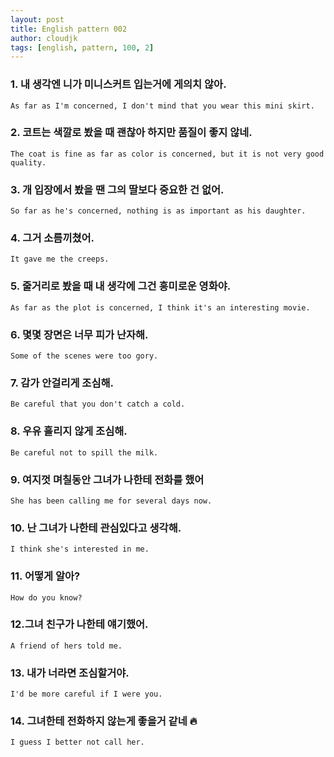 ```yaml
---
layout: post
title: English pattern 002
author: cloudjk
tags: [english, pattern, 100, 2]
---
```


### 1. 내 생각엔 니가 미니스커트 입는거에 게의치 않아.

    As far as I'm concerned, I don't mind that you wear this mini skirt.

### 2. 코트는 색깔로 봤을 때 괜찮아 하지만 품질이 좋지 않네.

    The coat is fine as far as color is concerned, but it is not very good quality.

### 3. 개 입장에서 봤을 땐 그의 딸보다 중요한 건 없어.

    So far as he's concerned, nothing is as important as his daughter.

### 4. 그거 소름끼쳤어.

    It gave me the creeps.

### 5. 줄거리로 봤을 때 내 생각에 그건 흥미로운 영화야.

    As far as the plot is concerned, I think it's an interesting movie.

### 6. 몇몇 장면은 너무 피가 난자해.

    Some of the scenes were too gory.

### 7. 감가 안걸리게 조심해.

    Be careful that you don't catch a cold.

### 8. 우유 흘리지 않게 조심해.

    Be careful not to spill the milk.

### 9. 여지껏 며칠동안 그녀가 나한테 전화를 했어

    She has been calling me for several days now.

### 10. 난 그녀가 나한테 관심있다고 생각해.

    I think she's interested in me.

### 11. 어떻게 알아?

    How do you know?

### 12.그녀 친구가 나한테 얘기했어.

    A friend of hers told me.

### 13. 내가 너라면 조심할거야.

    I'd be more careful if I were you.

### 14. 그녀한테 전화하지 않는게 좋을거 같네 🔥

    I guess I better not call her.
